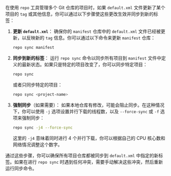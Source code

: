 
在使用 `repo` 工具管理多个 Git 仓库的项目时，如果 `default.xml` 文件更新了某个项目的 `tag` 或其他信息，你可以通过以下步骤使这些更改生效并同步到新的标签：

1. **更新 `default.xml`**：
   确保你的 `manifest` 仓库中的 `default.xml` 文件已经被更新，以反映新的 `tag` 信息。你可以通过以下命令来更新 `manifest` 仓库：
   ```bash
   repo sync manifest
   ```

2. **同步到新的标签**：
   运行 `repo sync` 命令以同步所有项目到 `manifest` 文件中定义的最新状态。如果只是特定的项目改变了，你可以同步特定项目：
   ```bash
   repo sync
   ```
   或者只同步特定的项目：
   ```bash
   repo sync <project-name>
   ```

3. **强制同步**（如果需要）：
   如果本地仓库有修改，可能会阻止同步。在这种情况下，你可以使用 `-j` 选项设置并行下载的线程数，以及 `--force-sync` 或 `-f` 选项来强制同步：
   ```bash
   repo sync -j4 --force-sync
   ```
   这里的 `-j4` 意味着同时进行 4 个并行下载，你可以根据自己的 CPU 核心数和网络情况调整这个数字。

通过这些步骤，你可以确保所有项目仓库都被同步到 `default.xml` 中指定的新标签。如果在进行 `repo sync` 时遇到任何冲突，需要手动解决这些冲突，然后重新运行同步命令。

